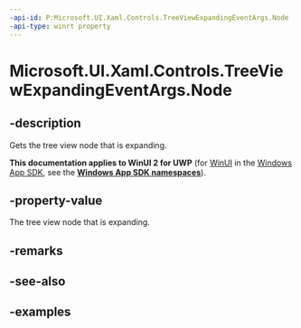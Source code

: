 ```yaml
---
-api-id: P:Microsoft.UI.Xaml.Controls.TreeViewExpandingEventArgs.Node
-api-type: winrt property
---
```

<!-- Property syntax.
public TreeViewNode Node { get; }
-->

# Microsoft.UI.Xaml.Controls.TreeViewExpandingEventArgs.Node


## -description

Gets the tree view node that is expanding.


**This documentation applies to WinUI 2 for UWP** (for [WinUI](/windows/apps/winui/winui3/) in the [Windows App SDK](/windows/apps/windows-app-sdk/), see the **[Windows App SDK namespaces](/windows/windows-app-sdk/api/winrt/)**).

## -property-value

The tree view node that is expanding.


## -remarks


## -see-also


## -examples


